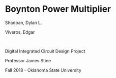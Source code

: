 # Boynton Power Multiplier

<p>

Shadoan, Dylan L.

Viveros, Edgar

</p>
<br>
<p>
Digital Integrated Circuit Design Project

Professor James Stine

Fall 2018 - Oklahoma State University

</p>
